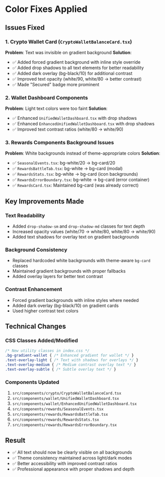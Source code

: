 # Color Fixes Applied

## Issues Fixed

### 1. Crypto Wallet Card (`CryptoWalletBalanceCard.tsx`)
**Problem**: Text was invisible on gradient background
**Solution**:
- ✅ Added forced gradient background with inline style override
- ✅ Added drop shadows to all text elements for better readability
- ✅ Added dark overlay (bg-black/10) for additional contrast
- ✅ Improved text opacity (white/90, white/80 → better contrast)
- ✅ Made "Secured" badge more prominent

### 2. Wallet Dashboard Components
**Problem**: Light text colors were too faint
**Solution**:
- ✅ Enhanced `UnifiedWalletDashboard.tsx` with drop shadows
- ✅ Enhanced `EnhancedUnifiedWalletDashboard.tsx` with drop shadows
- ✅ Improved text contrast ratios (white/80 → white/90)

### 3. Rewards Components Background Issues
**Problem**: White backgrounds instead of theme-appropriate colors
**Solution**:
- ✅ `SeasonalEvents.tsx`: bg-white/20 → bg-card/20
- ✅ `RewardsBattleTab.tsx`: bg-white → bg-card (modal)
- ✅ `RewardsStats.tsx`: bg-white → bg-card (icon backgrounds)
- ✅ `RewardsErrorBoundary.tsx`: bg-white → bg-card (error container)
- ✅ `RewardsCard.tsx`: Maintained bg-card (was already correct)

## Key Improvements Made

### Text Readability
- Added `drop-shadow-sm` and `drop-shadow-md` classes for text depth
- Increased opacity values (white/70 → white/80, white/80 → white/90)
- Added text shadows for overlay text on gradient backgrounds

### Background Consistency
- Replaced hardcoded white backgrounds with theme-aware `bg-card` classes
- Maintained gradient backgrounds with proper fallbacks
- Added overlay layers for better text contrast

### Contrast Enhancement
- Forced gradient backgrounds with inline styles where needed
- Added dark overlay (bg-black/10) on gradient cards
- Used higher contrast text colors

## Technical Changes

### CSS Classes Added/Modified
```css
/* New utility classes in index.css */
.bg-gradient-wallet { /* Enhanced gradient for wallet */ }
.text-overlay-light { /* Text with shadows for overlays */ }
.text-overlay-medium { /* Medium contrast overlay text */ }
.text-overlay-subtle { /* Subtle overlay text */ }
```

### Components Updated
1. `src/components/crypto/CryptoWalletBalanceCard.tsx`
2. `src/components/wallet/UnifiedWalletDashboard.tsx`
3. `src/components/wallet/EnhancedUnifiedWalletDashboard.tsx`
4. `src/components/rewards/SeasonalEvents.tsx`
5. `src/components/rewards/RewardsBattleTab.tsx`
6. `src/components/rewards/RewardsStats.tsx`
7. `src/components/rewards/RewardsErrorBoundary.tsx`

## Result
- ✅ All text should now be clearly visible on all backgrounds
- ✅ Theme consistency maintained across light/dark modes
- ✅ Better accessibility with improved contrast ratios
- ✅ Professional appearance with proper shadows and depth
